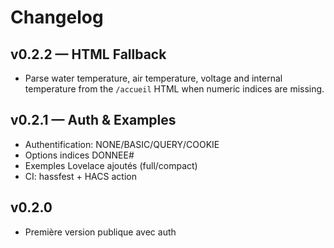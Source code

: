 # Changelog

## v0.2.2 — HTML Fallback
- Parse water temperature, air temperature, voltage and internal temperature from
  the `/accueil` HTML when numeric indices are missing.

## v0.2.1 — Auth & Examples
- Authentification: NONE/BASIC/QUERY/COOKIE
- Options indices DONNEE#
- Exemples Lovelace ajoutés (full/compact)
- CI: hassfest + HACS action

## v0.2.0
- Première version publique avec auth
